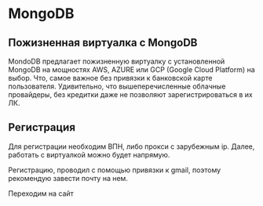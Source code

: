 # MongoDB

## Пожизненная виртуалка с MongoDB

MondoDB предлагает пожизненную виртуалку с установленной MongoDB на мощностях AWS, AZURE или GCP (Google Cloud Platform) на выбор. Что, самое важное без привязки к банковской карте пользователя. Удивительно, что вышеперечисленные облачные провайдеры, без кредитки даже не позволяют зарегистрироваться в их ЛК.

## Регистрация

Для регистрации необходим ВПН, либо прокси с зарубежным ip. Далее, работать с виртуалкой можно будет напрямую.

Регистрацию, проводил с помощью привязки к gmail, поэтому рекомендую завести почту на нем.

Переходим на сайт 

